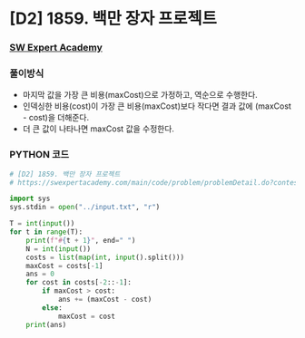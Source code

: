 # [D2] 1859. 백만 장자 프로젝트

### [SW Expert Academy](https://swexpertacademy.com/main/code/problem/problemDetail.do?contestProbId=AV5LrsUaDxcDFAXc)

### 풀이방식

- 마지막 값을 가장 큰 비용(maxCost)으로 가정하고, 역순으로 수행한다.
- 인덱싱한 비용(cost)이 가장 큰 비용(maxCost)보다 작다면 결과 값에 (maxCost - cost)을 더해준다.
- 더 큰 값이 나타나면 maxCost 값을 수정한다.

### PYTHON 코드

```python
# [D2] 1859. 백만 장자 프로젝트
# https://swexpertacademy.com/main/code/problem/problemDetail.do?contestProbId=AV5LrsUaDxcDFAXc

import sys
sys.stdin = open("../input.txt", "r")

T = int(input())
for t in range(T):
    print(f"#{t + 1}", end=" ")
    N = int(input())
    costs = list(map(int, input().split()))
    maxCost = costs[-1]
    ans = 0
    for cost in costs[-2::-1]:
        if maxCost > cost:
            ans += (maxCost - cost)
        else:
            maxCost = cost
    print(ans)

```

